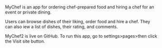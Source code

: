MyChef is an app for ordering chef-prepared food and hiring a chef for an event or private dining.

Users can browse dishes of their liking, order food and hire a chef.
They can also iew a list of dishes, their rating, and comments.

MyChef2 is live on GitHub. To run this app, go to settings>pages>then click the Visit site button.
